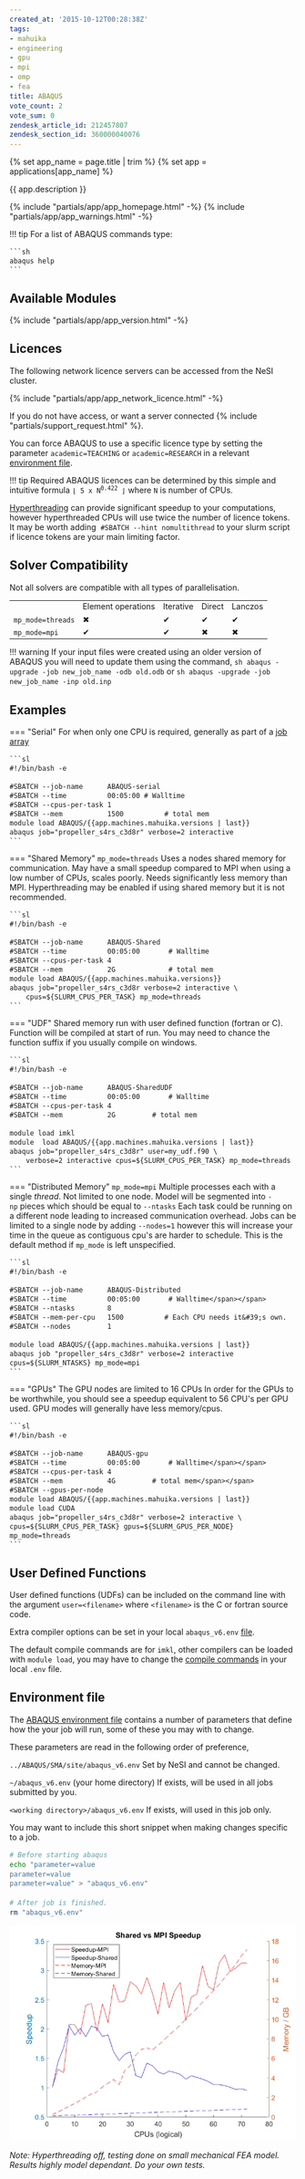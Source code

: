 ```yaml
---
created_at: '2015-10-12T00:28:38Z'
tags:
- mahuika
- engineering
- gpu
- mpi
- omp
- fea
title: ABAQUS
vote_count: 2
vote_sum: 0
zendesk_article_id: 212457807
zendesk_section_id: 360000040076
---
```


{% set app_name = page.title | trim %}
{% set app = applications[app_name] %}

{{ app.description }}

{% include "partials/app/app_homepage.html" -%}
{% include "partials/app/app_warnings.html" -%}

!!! tip
    For a list of ABAQUS commands type:

    ```sh
    abaqus help
    ```

## Available Modules

{% include "partials/app/app_version.html" -%}

## Licences

The following network licence servers can be accessed from the NeSI cluster.

{% include "partials/app/app_network_licence.html" -%}

If you do not have access, or want a server connected {% include "partials/support_request.html" %}.

You can force ABAQUS to use a specific licence type by setting the
parameter `academic=TEACHING` or `academic=RESEARCH` in a relevant
[environment file](#environment-file).

!!! tip
     Required ABAQUS licences can be determined by this simple and
     intuitive formula <code>⌊ 5 x N<sup>0.422</sup> ⌋</code> where `N` is number
     of CPUs.

[Hyperthreading](../../Scientific_Computing/Running_Jobs_on_Maui_and_Mahuika/Hyperthreading.md)
can provide significant speedup to your computations, however
hyperthreaded CPUs will use twice the number of licence tokens. It may
be worth adding  `#SBATCH --hint nomultithread` to your slurm script if
licence tokens are your main limiting factor.

## Solver Compatibility

Not all solvers are compatible with all types of parallelisation.

|                   |                    |           |        |         |
|-------------------|--------------------|-----------|--------|---------|
|                   | Element operations | Iterative | Direct | Lanczos |
| `mp_mode=threads` | ✖                  | ✔        | ✔     | ✔       |
| `mp_mode=mpi`     | ✔                  | ✔        | ✖     | ✖       |

!!! warning
     If your input files were created using an older version of ABAQUS you
     will need to update them using the command,
     ``` sh
     abaqus -upgrade -job new_job_name -odb old.odb
     ```
     or
     ``` sh
     abaqus -upgrade -job new_job_name -inp old.inp
     ```

## Examples

=== "Serial"
    For when only one CPU is required, generally as part of
    a [job array](https://support.nesi.org.nz/hc/en-gb/articles/360000690275-Parallel-Execution#t_array)

    ```sl
    #!/bin/bash -e

    #SBATCH --job-name      ABAQUS-serial
    #SBATCH --time          00:05:00 # Walltime
    #SBATCH --cpus-per-task 1
    #SBATCH --mem           1500          # total mem
    module load ABAQUS/{{app.machines.mahuika.versions | last}}
    abaqus job="propeller_s4rs_c3d8r" verbose=2 interactive
    ```

=== "Shared Memory"
    `mp_mode=threads`
    Uses a nodes shared memory for communication.
    May have a small speedup compared to MPI when using a low number of
    CPUs, scales poorly. Needs significantly less memory than MPI.
    Hyperthreading may be enabled if using shared memory but it is not
    recommended.

    ```sl
    #!/bin/bash -e

    #SBATCH --job-name      ABAQUS-Shared
    #SBATCH --time          00:05:00       # Walltime
    #SBATCH --cpus-per-task 4
    #SBATCH --mem           2G             # total mem
    module load ABAQUS/{{app.machines.mahuika.versions}}
    abaqus job="propeller_s4rs_c3d8r verbose=2 interactive \
        cpus=${SLURM_CPUS_PER_TASK} mp_mode=threads 
    ```

=== "UDF"
    Shared memory run with user defined function (fortran or C).
    Function will be compiled at start of run.
    You may need to chance the function suffix if you usually compile on windows.

    ```sl
    #!/bin/bash -e
    
    #SBATCH --job-name      ABAQUS-SharedUDF
    #SBATCH --time          00:05:00       # Walltime
    #SBATCH --cpus-per-task 4
    #SBATCH --mem           2G         # total mem

    module load imkl
    module  load ABAQUS/{{app.machines.mahuika.versions | last}}
    abaqus job="propeller_s4rs_c3d8r" user=my_udf.f90 \
        verbose=2 interactive cpus=${SLURM_CPUS_PER_TASK} mp_mode=threads
    ```

=== "Distributed Memory"
    `mp_mode=mpi`
    Multiple processes each with a single *thread*. Not limited to one node.
    Model will be segmented into `-np` pieces which
    should be equal to `--ntasks`
    Each task could be running on a different node leading to increased
    communication overhead. Jobs can be limited to a single node by adding `--nodes=1` however this will increase your time in the
    queue as contiguous cpu's are harder to schedule.
    This is the default method if `mp_mode` is left
    unspecified.

    ```sl
    #!/bin/bash -e
    
    #SBATCH --job-name      ABAQUS-Distributed 
    #SBATCH --time          00:05:00       # Walltime</span></span>
    #SBATCH --ntasks        8
    #SBATCH --mem-per-cpu   1500          # Each CPU needs it&#39;s own.
    #SBATCH --nodes         1
    
    module load ABAQUS/{{app.machines.mahuika.versions | last}}
    abaqus job "propeller_s4rs_c3d8r" verbose=2 interactive cpus=${SLURM_NTASKS} mp_mode=mpi
    ```

=== "GPUs"
    The GPU nodes are limited to 16 CPUs
    In order for the GPUs to be worthwhile, you should see a speedup
    equivalent to 56 CPU's per GPU used. GPU modes will
    generally have less memory/cpus.

    ```sl
    #!/bin/bash -e
    
    #SBATCH --job-name      ABAQUS-gpu
    #SBATCH --time          00:05:00       # Walltime</span></span>
    #SBATCH --cpus-per-task 4
    #SBATCH --mem           4G         # total mem</span></span>
    #SBATCH --gpus-per-node
    module load ABAQUS/{{app.machines.mahuika.versions | last}}
    module load CUDA
    abaqus job="propeller_s4rs_c3d8r" verbose=2 interactive \
    cpus=${SLURM_CPUS_PER_TASK} gpus=${SLURM_GPUS_PER_NODE} mp_mode=threads
    ```

## User Defined Functions

User defined functions (UDFs) can be included on the command line with
the argument `user=<filename>` where `<filename>` is the C or fortran
source code.

Extra compiler options can be set in your local `abaqus_v6.env` [file](#environment-file).

The default compile commands are for `imkl`, other compilers can be
loaded with `module load`, you may have to change the [compile
commands](../../Scientific_Computing/HPC_Software_Environment/Compiling_software_on_Mahuika.md)
in your local `.env` file.

## Environment file

The [ABAQUS environment
file](http://media.3ds.com/support/simulia/public/v613/installation-and-licensing-guides/books/sgb/default.htm?startat=ch04s01.html) contains
a number of parameters that define how the your job will run, some of
these you may with to change.

These parameters are read in the following order of preference,

`../ABAQUS/SMA/site/abaqus_v6.env` Set by NeSI and cannot be changed.

`~/abaqus_v6.env` (your home directory) If exists, will be used in all
jobs submitted by you.

`<working directory>/abaqus_v6.env` If exists, will used in this job
only.

You may want to include this short snippet when making changes specific
to a job.

``` sh
# Before starting abaqus
echo "parameter=value
parameter=value
parameter=value" > "abaqus_v6.env"

# After job is finished.
rm "abaqus_v6.env"
```

![ABAQUS\_speedup\_SharedVMPI.png](../../assets/images/ABAQUS.png)

*Note: Hyperthreading off, testing done on small mechanical FEA model.
Results highly model dependant. Do your own tests.*
